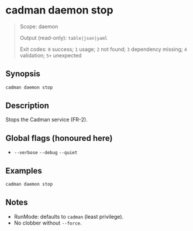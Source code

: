 # cadman daemon stop

> Scope: daemon
> 
> Output (read-only): `table|json|yaml`
> 
> Exit codes: `0` success; `1` usage; `2` not found; `3` dependency missing; `4` validation; `5+` unexpected

## Synopsis

```bash
cadman daemon stop
```

## Description

Stops the Cadman service (FR-2).

## Global flags (honoured here)

- `--verbose` `--debug` `--quiet`

## Examples

```bash
cadman daemon stop
```

## Notes

- RunMode: defaults to `cadman` (least privilege).
- No clobber without `--force`.
